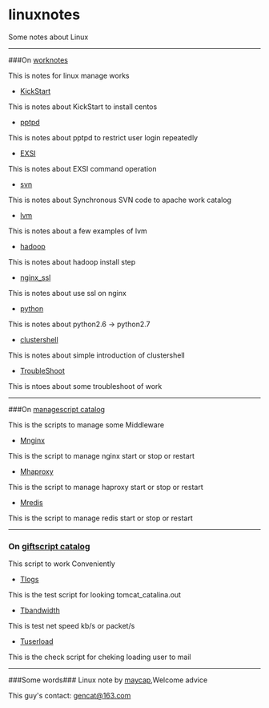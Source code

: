 # linuxnotes
Some notes about Linux

***
###On [worknotes](./worknotes)

This is notes for linux manage works

* [KickStart](./worknotes/KickStart.md)

This is notes about KickStart to install centos 

* [pptpd](./worknotes/pptpd.md)

This is notes about pptpd to restrict user login repeatedly

* [EXSI](./worknotes/EXSI.md)

This is notes about EXSI command operation

* [svn](./worknotes/svn.md)

This is notes about Synchronous SVN code to apache work catalog

* [lvm](./worknotes/lvm.md)

This is notes about a few examples of lvm 

* [hadoop](./worknotes/hadoop.md)

This is notes about hadoop install step

* [nginx_ssl](./worknotes/nginx_ssl.md)

This is notes about use ssl on nginx 

* [python](./worknotes/python.md)

This is notes about python2.6 -> python2.7 

* [clustershell](./worknotes/clustershell.md)

This is notes about simple introduction of clustershell

* [TroubleShoot](./worknotes/TroubleShoot.md)

This is ntoes about some troubleshoot of work

***
###On [managescript catalog](./managescript)

This is the scripts to manage some Middleware

* [Mnginx](./managescript/Mnginx) 

This is the script to manage nginx start or stop or restart

* [Mhaproxy](./managescript/Mhaproxy)

This is the script to manage haproxy start or stop or restart

* [Mredis](./managescript/Mredis)

This is the script to manage redis start or stop or restart
***
### On [giftscript catalog](./giftscript)
This script to work Conveniently

* [Tlogs](./giftscript/Tlogs)

This is the test script for looking tomcat_catalina.out

* [Tbandwidth](./giftscript/Tbandwidth)

This is test net  speed kb/s or packet/s

* [Tuserload](./giftscript/Tuserload)

This is the check script for cheking loading user to mail

***
###Some words###
Linux note by [maycap](https://github.com/maycap),Welcome advice

This guy's contact: [gencat@163.com](gencat@163.com)












